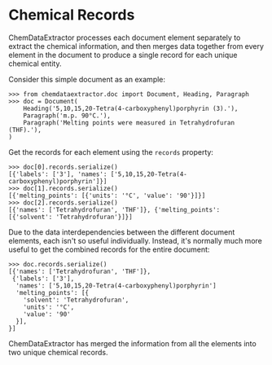 # Chemical Records

ChemDataExtractor processes each document element separately to extract the chemical information, and then merges
data together from every element in the document to produce a single record for each unique chemical entity.

Consider this simple document as an example:

    >>> from chemdataextractor.doc import Document, Heading, Paragraph
    >>> doc = Document(
        Heading('5,10,15,20-Tetra(4-carboxyphenyl)porphyrin (3).'),
        Paragraph('m.p. 90°C.'),
        Paragraph('Melting points were measured in Tetrahydrofuran (THF).'),
    )

Get the records for each element using the `records` property:

    >>> doc[0].records.serialize()
    [{'labels': ['3'], 'names': ['5,10,15,20-Tetra(4-carboxyphenyl)porphyrin']}]
    >>> doc[1].records.serialize()
    [{'melting_points': [{'units': '°C', 'value': '90'}]}]
    >>> doc[2].records.serialize()
    [{'names': ['Tetrahydrofuran', 'THF']}, {'melting_points': [{'solvent': 'Tetrahydrofuran'}]}]

Due to the data interdependencies between the different document elements, each isn't so useful individually. Instead,
it's normally much more useful to get the combined records for the entire document:

    >>> doc.records.serialize()
    [{'names': ['Tetrahydrofuran', 'THF']},
     {'labels': ['3'],
      'names': ['5,10,15,20-Tetra(4-carboxyphenyl)porphyrin']
      'melting_points': [{
        'solvent': 'Tetrahydrofuran',
        'units': '°C',
        'value': '90'
      }],
    }]

ChemDataExtractor has merged the information from all the elements into two unique chemical records.
